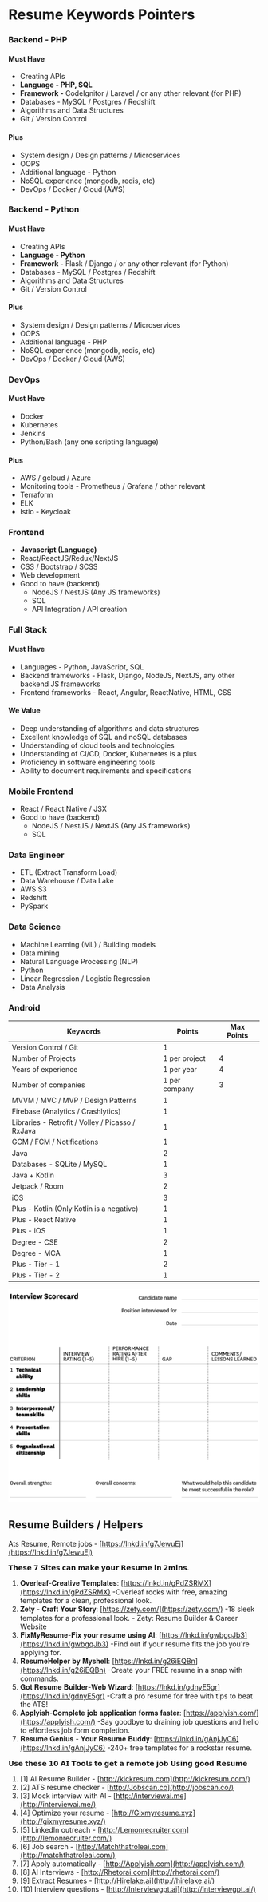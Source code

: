 # Resume Keywords Pointers

### Backend - PHP

#### Must Have

- Creating APIs
- **Language - PHP, SQL**
- **Framework -** CodeIgnitor / Laravel / or any other relevant (for PHP)
- Databases - MySQL / Postgres / Redshift
- Algorithms and Data Structures
- Git / Version Control

#### Plus

- System design / Design patterns / Microservices
- OOPS
- Additional language - Python
- NoSQL experience (mongodb, redis, etc)
- DevOps / Docker / Cloud (AWS)

### Backend - Python

#### Must Have

- Creating APIs
- **Language - Python**
- **Framework -** Flask / Django / or any other relevant (for Python)
- Databases - MySQL / Postgres / Redshift
- Algorithms and Data Structures
- Git / Version Control

#### Plus

- System design / Design patterns / Microservices
- OOPS
- Additional language - PHP
- NoSQL experience (mongodb, redis, etc)
- DevOps / Docker / Cloud (AWS)

### DevOps

#### Must Have

- Docker
- Kubernetes
- Jenkins
- Python/Bash (any one scripting language)

#### Plus

- AWS / gcloud / Azure
- Monitoring tools - Prometheus / Grafana / other relevant
- Terraform
- ELK
- Istio - Keycloak

### Frontend

- **Javascript (Language)**
- React/ReactJS/Redux/NextJS
- CSS / Bootstrap / SCSS
- Web development
- Good to have (backend)
    - NodeJS / NestJS (Any JS frameworks)
    - SQL
    - API Integration / API creation

### Full Stack

#### Must Have

- Languages - Python, JavaScript, SQL
- Backend frameworks - Flask, Django, NodeJS, NextJS, any other backend JS frameworks
- Frontend frameworks - React, Angular, ReactNative, HTML, CSS

#### We Value

- Deep understanding of algorithms and data structures
- Excellent knowledge of SQL and noSQL databases
- Understanding of cloud tools and technologies
- Understanding of CI/CD, Docker, Kubernetes is a plus
- Proficiency in software engineering tools
- Ability to document requirements and specifications

### Mobile Frontend

- React / React Native / JSX
- Good to have (backend)
    - NodeJS / NestJS / NextJS (Any JS frameworks)
    - SQL

### Data Engineer

- ETL (Extract Transform Load)
- Data Warehouse / Data Lake
- AWS S3
- Redshift
- PySpark

### Data Science

- Machine Learning (ML) / Building models
- Data mining
- Natural Language Processing (NLP)
- Python
- Linear Regression / Logistic Regression
- Data Analysis

### Android

| **Keywords**                                     | **Points**    | **Max Points** |
|------------------------------------------|-----------------|-------------|
| Version Control / Git                            | 1             |               |
| Number of Projects                               | 1 per project | 4              |
| Years of experience                              | 1 per year    | 4              |
| Number of companies                              | 1 per company | 3              |
| MVVM / MVC / MVP / Design Patterns               | 1             |               |
| Firebase (Analytics / Crashlytics)               | 1             |               |
| Libraries - Retrofit / Volley / Picasso / RxJava | 1             |               |
| GCM / FCM / Notifications                        | 1             |               |
| Java                                             | 2             |               |
| Databases - SQLite / MySQL                       | 1             |               |
| Java + Kotlin                                    | 3             |               |
| Jetpack / Room                                   | 2             |               |
| iOS                                              | 3             |               |
| Plus - Kotlin (Only Kotlin is a negative)        | 1             |               |
| Plus - React Native                              | 1             |               |
| Plus - iOS                                       | 1             |               |
| Degree - CSE                                     | 2             |               |
| Degree - MCA                                     | 1             |               |
| Plus - Tier - 1                                  | 2             |               |
| Plus - Tier - 2                                  | 1             |               |

![image](../../media/HR-M-Interviews-Resume-Keywords-Pointers-image1.png)

## Resume Builders / Helpers

Ats Resume, Remote jobs - [https://lnkd.in/g7JewuEj](https://lnkd.in/g7JewuEj)

𝗧𝗵𝗲𝘀𝗲 𝟳 𝗦𝗶𝘁𝗲𝘀 𝗰𝗮𝗻 𝗺𝗮𝗸𝗲 𝘆𝗼𝘂𝗿 𝗥𝗲𝘀𝘂𝗺𝗲 𝗶𝗻 𝟮𝗺𝗶𝗻𝘀.

1. 𝐎𝐯𝐞𝐫𝐥𝐞𝐚𝐟-𝐂𝐫𝐞𝐚𝐭𝐢𝐯𝐞 𝐓𝐞𝐦𝐩𝐥𝐚𝐭𝐞𝐬: [https://lnkd.in/gPdZSRMX](https://lnkd.in/gPdZSRMX)  -Overleaf rocks with free, amazing templates for a clean, professional look.
2. 𝐙𝐞𝐭𝐲 - 𝐂𝐫𝐚𝐟𝐭 𝐘𝐨𝐮𝐫 𝐒𝐭𝐨𝐫𝐲: [https://zety.com/](https://zety.com/)  -18 sleek templates for a professional look. - Zety: Resume Builder & Career Website
3. 𝐅𝐢𝐱𝐌𝐲𝐑𝐞𝐬𝐮𝐦𝐞-𝐅𝐢𝐱 𝐲𝐨𝐮𝐫 𝐫𝐞𝐬𝐮𝐦𝐞 𝐮𝐬𝐢𝐧𝐠 𝐀𝐥: [https://lnkd.in/gwbgqJb3](https://lnkd.in/gwbgqJb3)  -Find out if your resume fits the job you're applying for.
4. 𝐑𝐞𝐬𝐮𝐦𝐞𝐇𝐞𝐥𝐩𝐞𝐫 𝐛𝐲 𝐌𝐲𝐬𝐡𝐞𝐥𝐥: [https://lnkd.in/g26iEQBn](https://lnkd.in/g26iEQBn)  -Create your FREE resume in a snap with commands.
5. 𝐆𝐨𝐭 𝐑𝐞𝐬𝐮𝐦𝐞 𝐁𝐮𝐢𝐥𝐝𝐞𝐫-𝐖𝐞𝐛 𝐖𝐢𝐳𝐚𝐫𝐝: [https://lnkd.in/gdnyE5gr](https://lnkd.in/gdnyE5gr)  -Craft a pro resume for free with tips to beat the ATS!
6. 𝐀𝐩𝐩𝐥𝐲𝐢𝐬𝐡-𝐂𝐨𝐦𝐩𝐥𝐞𝐭𝐞 𝐣𝐨𝐛 𝐚𝐩𝐩𝐥𝐢𝐜𝐚𝐭𝐢𝐨𝐧 𝐟𝐨𝐫𝐦𝐬 𝐟𝐚𝐬𝐭𝐞𝐫:  [https://applyish.com/](https://applyish.com/)   -Say goodbye to draining job questions and hello to effortless job form completion.
7. 𝐑𝐞𝐬𝐮𝐦𝐞 𝐆𝐞𝐧𝐢𝐮𝐬 - 𝐘𝐨𝐮𝐫 𝐑𝐞𝐬𝐮𝐦𝐞 𝐁𝐮𝐝𝐝𝐲: [https://lnkd.in/gAnjJyC6](https://lnkd.in/gAnjJyC6)   -240+ free templates for a rockstar resume.

𝗨𝘀𝗲 𝘁𝗵𝗲𝘀𝗲 𝟭𝟬 𝗔𝗜 𝗧𝗼𝗼𝗹𝘀 𝘁𝗼 𝗴𝗲𝘁 𝗮 𝗿𝗲𝗺𝗼𝘁𝗲 𝗷𝗼𝗯 𝗨𝘀𝗶𝗻𝗴 𝗴𝗼𝗼𝗱 𝗥𝗲𝘀𝘂𝗺𝗲

1. [1] Al Resume Builder - [http://kickresum.com](http://kickresum.com/)
2. [2] ATS resume checker - [http://Jobscan.co](http://jobscan.co/)
3. [3] Mock interview with Al - [http://interviewai.me](http://interviewai.me/)
4. [4] Optimize your resume - [http://Gixmyresume.xyz](http://gixmyresume.xyz/)
5. [5] LinkedIn outreach - [http://Lemonrecruiter.com](http://lemonrecruiter.com/)
6. [6] Job search - [http://Matchthatroleai.com](http://matchthatroleai.com/)
7. [7] Apply automatically - [http://Applyish.com](http://applyish.com/)
8. [8] Al Interviews - [http://Rhetorai.com](http://rhetorai.com/)
9. [9] Extract Resumes - [http://Hirelake.ai](http://hirelake.ai/)
10. [10] Interview questions - [http://Interviewgpt.ai](http://interviewgpt.ai/)
